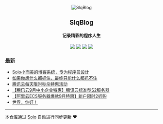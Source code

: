 <p align="center"><img alt="SlqBlog" src="https://static.b3log.org/images/brand/solo-32.png"></p><h2 align="center">
SlqBlog
</h2>

<h4 align="center">记录精彩的程序人生</h4>
<p align="center"><a title="SlqBlog" target="_blank" href="https://github.com/shaoleiqiang/solo-blog"><img src="https://img.shields.io/github/last-commit/shaoleiqiang/solo-blog.svg?style=flat-square&color=FF9900"></a>
<a title="GitHub repo size in bytes" target="_blank" href="https://github.com/shaoleiqiang/solo-blog"><img src="https://img.shields.io/github/repo-size/shaoleiqiang/solo-blog.svg?style=flat-square"></a>
<a title="Solo Version" target="_blank" href="https://github.com/b3log/solo/releases"><img src="https://img.shields.io/badge/solo-3.6.5-f1e05a.svg?style=flat-square&color=blueviolet"></a>
<a title="Hits" target="_blank" href="https://github.com/b3log/hits"><img src="https://hits.b3log.org/shaoleiqiang/solo-blog.svg"></a></p>

### 最新

* [Solo小而美的博客系统，专为程序员设计 ](http://solo.leiqiang.site/articles/2019/09/20/1568960686198.html)
* [如果你想什么都抓住，最终只能什么都抓不住](http://solo.leiqiang.site/articles/2019/09/20/1568958051373.html)
* [腾讯云每天限时秒杀特惠活动](http://solo.leiqiang.site/articles/2019/09/20/1568947968173.html)
* [【腾讯云9月中小企业特惠】腾讯云标准型S2服务器](http://solo.leiqiang.site/articles/2019/09/20/1568947750517.html)
* [【阿里云ECS服务器爆款9月特惠】新户限时2折购](http://solo.leiqiang.site/articles/2019/09/20/1568947624810.html)
* [世界，你好！](http://solo.leiqiang.site/hello-solo)



---

本仓库通过 [Solo](https://github.com/b3log/solo) 自动进行同步更新 ❤️ 